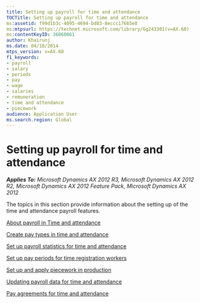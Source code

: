 ```yaml
---
title: Setting up payroll for time and attendance
TOCTitle: Setting up payroll for time and attendance
ms:assetid: f99d1b3c-4095-4694-bd83-8eccc17665e8
ms:mtpsurl: https://technet.microsoft.com/library/Gg243301(v=AX.60)
ms:contentKeyID: 36060061
author: Khairunj
ms.date: 04/18/2014
mtps_version: v=AX.60
f1_keywords:
- payroll
- salary
- periods
- pay
- wage
- salaries
- remuneration
- time and attendance
- piecework
audience: Application User
ms.search.region: Global
---
```


# Setting up payroll for time and attendance 


_**Applies To:** Microsoft Dynamics AX 2012 R3, Microsoft Dynamics AX 2012 R2, Microsoft Dynamics AX 2012 Feature Pack, Microsoft Dynamics AX 2012_

The topics in this section provide information about the setting up of the time and attendance payroll features.

[About payroll in Time and attendance](about-payroll-in-time-and-attendance.md)

[Create pay types in time and attendance](create-pay-types-in-time-and-attendance.md)

[Set up payroll statistics for time and attendance](set-up-payroll-statistics-for-time-and-attendance.md)

[Set up pay periods for time registration workers](set-up-pay-periods-for-time-registration-workers.md)

[Set up and apply piecework in production](set-up-and-apply-piecework-in-production.md)

[Updating payroll data for time and attendance](updating-payroll-data-for-time-and-attendance.md)

[Pay agreements for time and attendance](pay-agreements-for-time-and-attendance.md)

  


